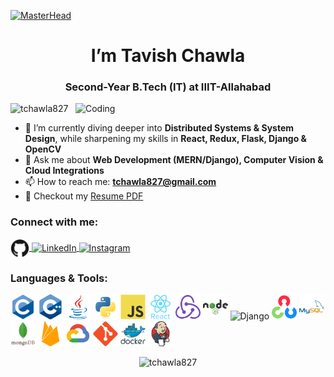 [![MasterHead](https://developers.giphy.com/branch/master/static/api-512d36c09662682717108a38bbb5c57d.gif)](https://www.linkedin.com/in/tavish-chawla-3b1673278/)
<h1 align="center">I’m Tavish Chawla</h1>
<h3 align="center">Second-Year B.Tech (IT) at IIIT-Allahabad</h3>

<img align="right" alt="Coding" width="400" src="https://cdn.dribbble.com/users/1708816/screenshots/15637256/media/f9826f0af8a49462f048262a8502035b.gif">

<p align="left">
  <img src="https://komarev.com/ghpvc/?username=tchawla827&label=Profile%20views&color=0e75b6&style=flat" alt="tchawla827" />
</p>

- 🌱 I’m currently diving deeper into **Distributed Systems & System Design**, while sharpening my skills in **React, Redux, Flask, Django & OpenCV**  
- 💬 Ask me about **Web Development (MERN/Django), Computer Vision & Cloud Integrations**  
- 📫 How to reach me: **tchawla827@gmail.com**  
- 📄 Checkout my [Resume PDF](https://drive.google.com/file/d/17nZrFx52kE2puSIfJeAFFxK_51fPdjB2/view?usp=sharing)

<h3 align="left">Connect with me:</h3>
<p align="left">
  <a href="https://github.com/tchawla827" target="_blank">
    <img align="center" src="https://raw.githubusercontent.com/devicons/devicon/master/icons/github/github-original.svg" alt="GitHub" height="30" width="30" />
  </a>
  <a href="https://www.linkedin.com/in/tavish-chawla-3b1673278/" target="_blank">
    <img align="center" src="https://raw.githubusercontent.com/rahuldkjain/github-profile-readme-generator/master/src/images/icons/Social/linked-in-alt.svg" alt="LinkedIn" height="30" width="30" />
  </a>
  <a href="https://instagram.com/tchawla827" target="_blank">
    <img align="center" src="https://raw.githubusercontent.com/rahuldkjain/github-profile-readme-generator/master/src/images/icons/Social/instagram.svg" alt="Instagram" height="30" width="30" />
  </a>
</p>


<h3 align="left">Languages &amp; Tools:</h3>
<p align="left">
  <img src="https://raw.githubusercontent.com/devicons/devicon/master/icons/c/c-original.svg"                   alt="C"       width="40" height="40"/>
  <img src="https://raw.githubusercontent.com/devicons/devicon/master/icons/cplusplus/cplusplus-original.svg"       alt="C++"     width="40" height="40"/>
  <img src="https://raw.githubusercontent.com/devicons/devicon/master/icons/java/java-original.svg"               alt="Java"    width="40" height="40"/>
  <img src="https://raw.githubusercontent.com/devicons/devicon/master/icons/python/python-original.svg"           alt="Python"  width="40" height="40"/>
  <img src="https://raw.githubusercontent.com/devicons/devicon/master/icons/javascript/javascript-original.svg"   alt="JavaScript" width="40" height="40"/>
  <img src="https://raw.githubusercontent.com/devicons/devicon/master/icons/react/react-original-wordmark.svg"     alt="React"   width="40" height="40"/>
  <img src="https://raw.githubusercontent.com/devicons/devicon/master/icons/redux/redux-original.svg"               alt="Redux"   width="40" height="40"/>
  <img src="https://raw.githubusercontent.com/devicons/devicon/master/icons/nodejs/nodejs-original-wordmark.svg"   alt="Node.js" width="40" height="40"/>
  <!-- plain-wordmark version of Django -->
  <img src="https://cdn.jsdelivr.net/gh/devicons/devicon/icons/django/django-plain-wordmark.svg"                   alt="Django"  width="40" height="40"/>
  <img src="https://raw.githubusercontent.com/devicons/devicon/master/icons/opencv/opencv-original.svg"             alt="OpenCV"  width="40" height="40"/>
  <img src="https://raw.githubusercontent.com/devicons/devicon/master/icons/mysql/mysql-original-wordmark.svg"     alt="MySQL"   width="40" height="40"/>
  <img src="https://raw.githubusercontent.com/devicons/devicon/master/icons/mongodb/mongodb-original-wordmark.svg" alt="MongoDB" width="40" height="40"/>
  <img src="https://raw.githubusercontent.com/devicons/devicon/master/icons/firebase/firebase-plain.svg"            alt="Firebase" width="40" height="40"/>
  <img src="https://raw.githubusercontent.com/devicons/devicon/master/icons/googlecloud/googlecloud-original.svg"   alt="GCP"     width="40" height="40"/>
  <img src="https://raw.githubusercontent.com/devicons/devicon/master/icons/git/git-original.svg"                   alt="Git"     width="40" height="40"/>
  <img src="https://raw.githubusercontent.com/devicons/devicon/master/icons/docker/docker-original-wordmark.svg"   alt="Docker"  width="40" height="40"/>
  <img src="https://raw.githubusercontent.com/devicons/devicon/master/icons/jenkins/jenkins-original.svg"           alt="Jenkins" width="40" height="40"/>
</p>


<p align="center">
  <img src="https://github-readme-stats.vercel.app/api/top-langs?username=tchawla827&show_icons=true&locale=en&layout=compact" alt="tchawla827" />
</p>
